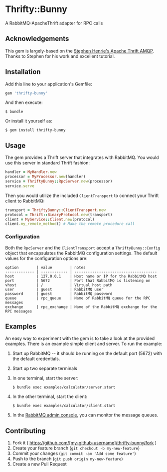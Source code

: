 # Thrifty::Bunny

A RabbitMQ-ApacheThrift adapter for RPC calls

## Acknowledgements

This gem is largely-based on the [Stephen Henrie's Apache Thrift AMQP](https://github.com/shenrie/apache-thrift-amqp). Thanks to Stephen for his work and excellent tutorial.

## Installation

Add this line to your application's Gemfile:

```ruby
gem 'thrifty-bunny'
```

And then execute:

    $ bundle

Or install it yourself as:

    $ gem install thrifty-bunny

## Usage

The gem provides a Thrift server that integrates with RabbitMQ. You would use this server in standard Thrift fashion:

```ruby
handler = MyHandler.new
processor = MyProcessor.new(handler)
service = ThriftyBunny::RpcServer.new(processor)
service.serve
```

Then you would utilize the included ```ClientTransport``` to connect your Thrift client to RabbitMQ:

```ruby
transport = ThriftyBunny::ClientTransport.new
protocol = Thrift::BinaryProtocol.new(transport)
client = MyService::Client.new(protocol)
client.my_remote_method() # Make the remote procedure call
```

### Configuration

Both the ```RpcServer``` and the ```ClientTransport``` accept a ```ThriftyBunny::Config``` object that encapsulates the RabbitMQ configuration settings. The default values for the configuration options are:

    option        | value        | notes
    ------------- | ------------ | -------------------------------------
    host          | 127.0.0.1    | Host name or IP for the RabbitMQ host
    port          | 5672         | Port that RabbitMQ is listening on
    vhost         | /            | Virtual host path
    user          | guest        | RabbitMQ user
    password      | guest        | RabbitMQ password
    queue         | rpc_queue    | Name of RabbitMQ queue for the RPC messages
    exchange      | rpc_exchange | Name of the RabbitMQ exchange for the RPC messages



## Examples

An easy way to experiment with the gem is to take a look at the provided examples. There is an example simple client and server. To run the example:

1. Start up RabbitMQ -- it should be running on the default port (5672) with the default credentials.

2. Start up two separate terminals

3. In one terminal, start the server:
    ```
    $ bundle exec examples/calculator/server.start
    ```

5. In the other terminal, start the client:
    ```
    $ bundle exec examples/calculator/client.start
    ```

6. In the [RabbitMQ admin console](http://localhost:15672), you can monitor the message queues.

## Contributing

1. Fork it ( https://github.com/[my-github-username]/thrifty-bunny/fork )
2. Create your feature branch (`git checkout -b my-new-feature`)
3. Commit your changes (`git commit -am 'Add some feature'`)
4. Push to the branch (`git push origin my-new-feature`)
5. Create a new Pull Request
